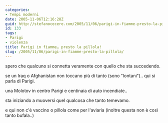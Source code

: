 ```yaml
---
categories:
- Tempi moderni
date: 2005-11-06T12:16:28Z
guid: http://stefanocecere.com/2005/11/06/parigi-in-fiamme-presto-la-pillola/
id: 133
tags:
- Parigi
- violenza
title: Parigi in fiamme… presto la pillola!
slug: /2005/11/06/parigi-in-fiamme-presto-la-pillola/
---
```


<img src='/wp-content/pariginfiamme.jpg' alt='' align='left' />spero che qualcuno si connetta veramente con quello che sta succedendo.

se un Iraq o Afghanistan non toccano più di tanto (sono "lontani").. qui si parla di Parigi.
  
una Molotov in centro Parigi e centinaia di auto incendiate..
  
sta iniziando a muoversi quel qualcosa che tanto temevamo.
  
e qui non c'è vaccino o pillola come per l'aviaria (inoltre questa non è così tanto bufala..)